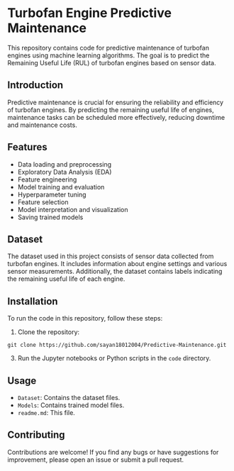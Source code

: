 # Turbofan Engine Predictive Maintenance

This repository contains code for predictive maintenance of turbofan engines using machine learning algorithms. The goal is to predict the Remaining Useful Life (RUL) of turbofan engines based on sensor data.

## Introduction

Predictive maintenance is crucial for ensuring the reliability and efficiency of turbofan engines. By predicting the remaining useful life of engines, maintenance tasks can be scheduled more effectively, reducing downtime and maintenance costs.

## Features

- Data loading and preprocessing
- Exploratory Data Analysis (EDA)
- Feature engineering
- Model training and evaluation
- Hyperparameter tuning
- Feature selection
- Model interpretation and visualization
- Saving trained models

## Dataset

The dataset used in this project consists of sensor data collected from turbofan engines. It includes information about engine settings and various sensor measurements. Additionally, the dataset contains labels indicating the remaining useful life of each engine.

## Installation

To run the code in this repository, follow these steps:

1. Clone the repository:

```
git clone https://github.com/sayan18012004/Predictive-Maintenance.git
```

3. Run the Jupyter notebooks or Python scripts in the `code` directory.

## Usage

- `Dataset`: Contains the dataset files.
- `Models`: Contains trained model files.
- `readme.md`: This file.

## Contributing

Contributions are welcome! If you find any bugs or have suggestions for improvement, please open an issue or submit a pull request.
